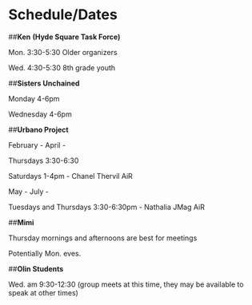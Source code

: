 # **Schedule/Dates** 

##**Ken** **(Hyde Square Task Force)**

Mon. 3:30-5:30 Older organizers

Wed. 4:30-5:30 8th grade youth

##**Sisters Unchained**

Monday 4-6pm 

Wednesday 4-6pm

##**Urbano Project** 

February - April -

 Thursdays 3:30-6:30 

Saturdays 1-4pm - Chanel Thervil AiR

May - July -

 Tuesdays and Thursdays 3:30-6:30pm - Nathalia JMag AiR

##**Mimi** 

Thursday mornings and afternoons are best for meetings

Potentially Mon. eves.

##**Olin Students**

Wed. am 9:30-12:30 (group meets at this time, they may be available to speak at other times)